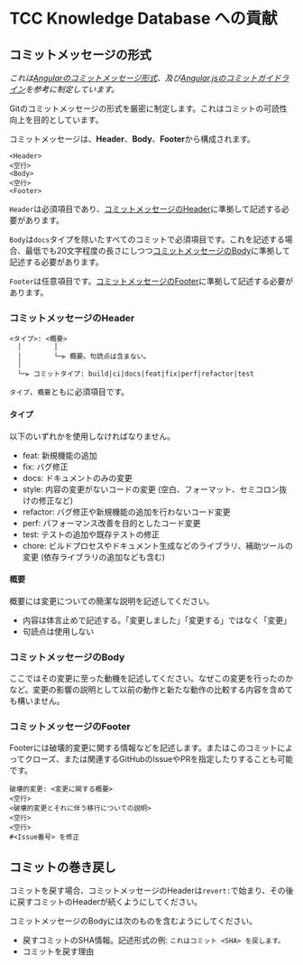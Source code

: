 # TCC Knowledge Database への貢献
## コミットメッセージの形式
_これは[Angularのコミットメッセージ形式](https://github.com/angular/angular/blob/master/CONTRIBUTING.md#-commit-message-format)、及び[Angular.jsのコミットガイドライン](https://github.com/angular/angular.js/blob/master/DEVELOPERS.md#-git-commit-guidelines)を参考に制定しています。_

Gitのコミットメッセージの形式を厳密に制定します。これはコミットの可読性向上を目的としています。

コミットメッセージは、**Header**、**Body**、**Footer**から構成されます。
```
<Header>
<空行>
<Body>
<空行>
<Footer>
```

`Header`は必須項目であり、[コミットメッセージのHeader](#コミットメッセージのHeader)に準拠して記述する必要があります。

`Body`は`docs`タイプを除いたすべてのコミットで必須項目です。これを記述する場合、最低でも20文字程度の長さにしつつ[コミットメッセージのBody](#コミットメッセージのBody)に準拠して記述する必要があります。

`Footer`は任意項目です。[コミットメッセージのFooter](#コミットメッセージのFooter)に準拠して記述する必要があります。

### コミットメッセージのHeader
```
<タイプ>: <概要>
  │        │
  │        └─⫸ 概要。句読点は含まない。
  │
  └─⫸ コミットタイプ: build|ci|docs|feat|fix|perf|refactor|test
```
`タイプ`、`概要`ともに必須項目です。

#### タイプ
以下のいずれかを使用しなければなりません。

- feat: 新規機能の追加
- fix: バグ修正
- docs: ドキュメントのみの変更
- style: 内容の変更がないコードの変更 (空白、フォーマット、セミコロン抜けの修正など)
- refactor: バグ修正や新規機能の追加を行わないコード変更
- perf: パフォーマンス改善を目的としたコード変更
- test: テストの追加や既存テストの修正
- chore: ビルドプロセスやドキュメント生成などのライブラリ、補助ツールの変更 (依存ライブラリの追加なども含む)

#### 概要
概要には変更についての簡潔な説明を記述してください。

- 内容は体言止めで記述する。「変更しました」「変更する」ではなく「変更」
- 句読点は使用しない

### コミットメッセージのBody
ここではその変更に至った動機を記述してください。なぜこの変更を行ったのかなど。変更の影響の説明として以前の動作と新たな動作の比較する内容を含めても構いません。

### コミットメッセージのFooter
Footerには破壊的変更に関する情報などを記述します。またはこのコミットによってクローズ、または関連するGitHubのIssueやPRを指定したりすることも可能です。

```
破壊的変更: <変更に関する概要>
<空行>
<破壊的変更とそれに伴う移行についての説明>
<空行>
<空行>
#<Issue番号> を修正
```

## コミットの巻き戻し
コミットを戻す場合、コミットメッセージのHeaderは`revert:`で始まり、その後に戻すコミットのHeaderが続くようにしてください。

コミットメッセージのBodyには次のものを含むようにしてください。

- 戻すコミットのSHA情報。記述形式の例: `これはコミット <SHA> を戻します。`
- コミットを戻す理由